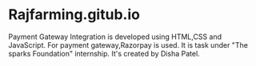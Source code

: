 # Rajfarming.gitub.io

Payment Gateway Integration is developed using HTML,CSS and JavaScript.
For payment gateway,Razorpay is used. 
It is task under "The sparks Foundation" internship. 
It's  created by Disha Patel.
